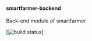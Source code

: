 #### smartfarmer-backend

Back-end module of smartfarmer

[![build status](https://github.com/CONCAT-internship/smartfarmer-backend/assets/images/build.svg)]

